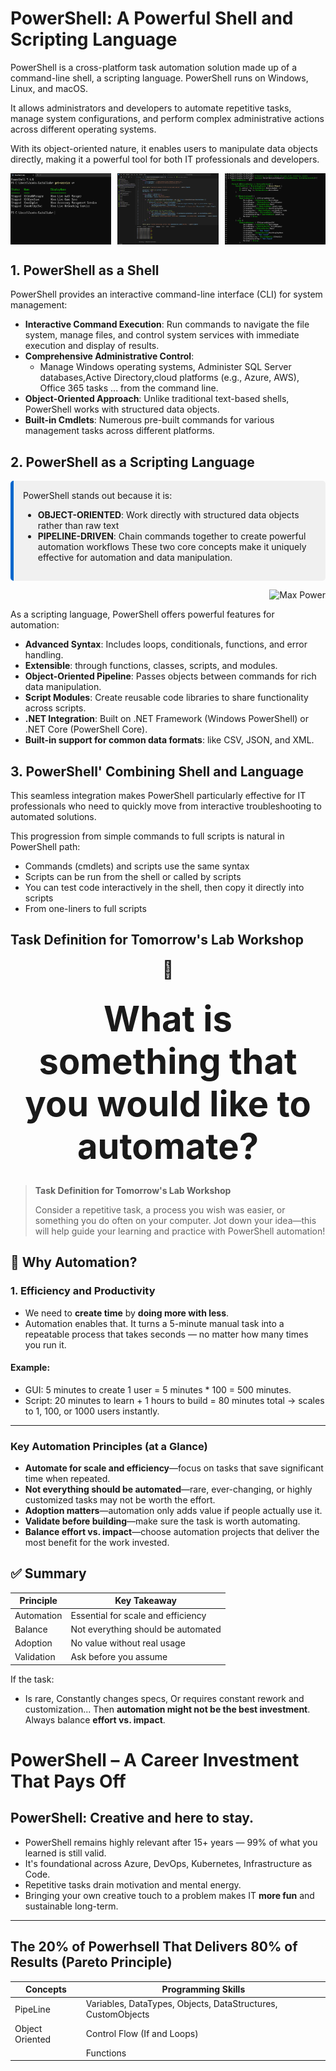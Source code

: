 # PowerShell: A Powerful Shell and Scripting Language

PowerShell is a cross-platform task automation solution made up of a command-line shell, a scripting language. PowerShell runs on Windows, Linux, and macOS.

It allows administrators and developers to automate repetitive tasks, manage system configurations, and perform complex administrative actions across different operating systems.

With its object-oriented nature, it enables users to manipulate data objects directly, making it a powerful tool for both IT professionals and developers.

<div style="display: flex; justify-content: space-between;">
    <img src="part1/whatispowershell/images/shell.png" alt="Shell" width="32%">
    <img src="part1/whatispowershell/images/code.png" alt="Code" width="32%">
    <img src="part1/whatispowershell/images/shellcode.png" alt="Shell and Code" width="32%">
</div>

## 1. PowerShell as a Shell

PowerShell provides an interactive command-line interface (CLI) for system management:

- **Interactive Command Execution**: Run commands to navigate the file system, manage files, and control system services with immediate execution and display of results.
- **Comprehensive Administrative Control**: 
  - Manage Windows operating systems, Administer SQL Server databases,Active Directory,cloud platforms (e.g., Azure, AWS), Office 365 tasks ... from the command line.
- **Object-Oriented Approach**: Unlike traditional text-based shells, PowerShell works with structured data objects.
- **Built-in Cmdlets**: Numerous pre-built commands for various management tasks across different platforms.

## 2. PowerShell as a Scripting Language


<div style="background-color: #f0f0f0; padding: 15px; border-radius: 5px; border-left: 5px solid #0066cc;">
PowerShell stands out because it is:

- **OBJECT-ORIENTED**: Work directly with structured data objects rather than raw text
- **PIPELINE-DRIVEN**: Chain commands together to create powerful automation workflows
These two core concepts make it uniquely effective for automation and data manipulation.
</div>

<p align="right">
  <img src="intro/aboutcourse/images/maxpower.png" alt="Max Power" width="200">
</p>


As a scripting language, PowerShell offers powerful features for automation:

- **Advanced Syntax**: Includes loops, conditionals, functions, and error handling.
- **Extensible**: through functions, classes, scripts, and modules.
- **Object-Oriented Pipeline**: Passes objects between commands for rich data manipulation.
- **Script Modules**: Create reusable code libraries to share functionality across scripts.
- **.NET Integration**: Built on .NET Framework (Windows PowerShell) or .NET Core (PowerShell Core).
- **Built-in support for common data formats**: like CSV, JSON, and XML.

## 3. PowerShell' Combining Shell and Language


This seamless integration makes PowerShell particularly effective for IT professionals who need to quickly move from interactive troubleshooting to automated solutions.

This progression from simple commands to full scripts is natural in PowerShell path:

- Commands (cmdlets) and scripts use the same syntax
- Scripts can be run from the shell or called by scripts
- You can test code interactively in the shell, then copy it directly into scripts
- From one-liners to full scripts

## Task Definition for Tomorrow's Lab Workshop

<div align="center" style="font-size:2em;">
🤖

**<span style='font-size:2em;'>What is something that you would like to automate?</span>**
</div>

> **Task Definition for Tomorrow's Lab Workshop**
>
> Consider a repetitive task, a process you wish was easier, or something you do often on your computer. Jot down your idea—this will help guide your learning and practice with PowerShell automation!



## 🚀 Why Automation?

### 1. **Efficiency and Productivity**
- We need to **create time** by **doing more with less**.
- Automation enables that. It turns a 5-minute manual task into a repeatable process that takes seconds — no matter how many times you run it.

#### Example:
- GUI: 5 minutes to create 1 user = 5 minutes * 100 = 500 minutes.
- Script: 20 minutes to learn + 1 hours to build = 80 minutes total → scales to 1, 100, or 1000 users instantly.

---

### Key Automation Principles (at a Glance)

- **Automate for scale and efficiency**—focus on tasks that save significant time when repeated.
- **Not everything should be automated**—rare, ever-changing, or highly customized tasks may not be worth the effort.
- **Adoption matters**—automation only adds value if people actually use it.
- **Validate before building**—make sure the task is worth automating.
- **Balance effort vs. impact**—choose automation projects that deliver the most benefit for the work invested.

## ✅ Summary

| Principle | Key Takeaway |
|----------|--------------|
| Automation | Essential for scale and efficiency |
| Balance | Not everything should be automated |
| Adoption | No value without real usage |
| Validation | Ask before you assume |



If the task:
- Is rare,  Constantly changes specs, Or requires constant rework and customization...
Then **automation might not be the best investment**.  
Always balance **effort vs. impact**.

# PowerShell – A Career Investment That Pays Off

##  PowerShell: Creative and here to stay.
- PowerShell remains highly relevant after 15+ years — 99% of what you learned is still valid.
- It's foundational across Azure, DevOps, Kubernetes, Infrastructure as Code.
- Repetitive tasks drain motivation and mental energy.
- Bringing your own creative touch to a problem makes IT **more fun** and sustainable long-term.

---

## The 20% of Powerhsell That Delivers 80% of Results (Pareto Principle)

| **Concepts**         | **Programming Skills**                                                                 |
|----------------------|--------------------------------------------------------------------------------------|
| PipeLine             | Variables, DataTypes, Objects, DataStructures, CustomObjects                         |
| Object Oriented      | Control Flow (If and Loops)                                              |
|                      | Functions                                                                            |